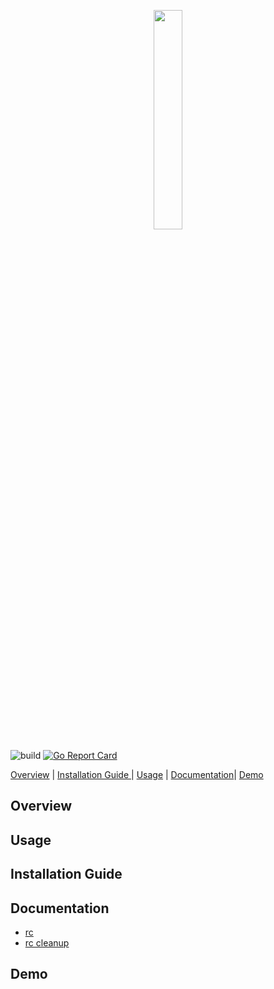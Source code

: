 <p align="center" width="100%">
    <img width="30%" src="https://storage.googleapis.com/gopherizeme.appspot.com/gophers/4df4e58fef369005a7fe65ac04b74b3a667b296b.png"> 
</p>

![build](https://github.com/edbighead/rc/workflows/build/badge.svg)  [![Go Report Card](https://goreportcard.com/badge/github.com/edbighead/rc)](https://goreportcard.com/report/github.com/edbighead/rc)

[Overview](#overview) | [Installation Guide ](#install) | [Usage](#usage) | [Documentation](#docs)| [Demo](#demo)

## <a name="overview"></a>Overview

## <a name="usage"></a>Usage

## <a name="install"></a>Installation Guide

## <a name="docs"></a>Documentation
* [rc](docs/rc.md)
* [rc cleanup](docs/rc.md)

## <a name="demo"></a>Demo
